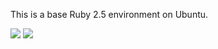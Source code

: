 This is a base Ruby 2.5 environment on Ubuntu.

![](/dannyb/scenarios/debug/assets/logo.svg)
![](/dannyb/scenarios/debug/assets/screen.gif)